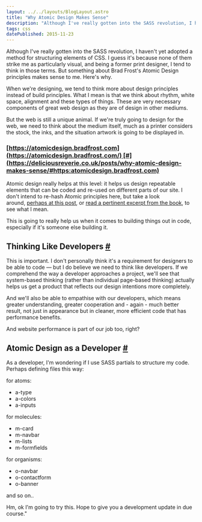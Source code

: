 ```yaml
---
layout: ../../layouts/BlogLayout.astro
title: "Why Atomic Design Makes Sense"
description: "Although I've really gotten into the SASS revolution, I haven't yet adopted a method for structuring elements of CSS. I guess it's because none of them strike me as particularly visual, and being a former print designer, I tend to think in those terms. But something about Brad Frost's Atomic Design principles makes sense to me. Here's why."
tags: css
datePublished: 2015-11-23
---
```

Although I've really gotten into the SASS revolution, I haven't yet adopted a method for structuring elements of CSS. I guess it's because none of them strike me as particularly visual, and being a former print designer, I tend to think in those terms. But something about Brad Frost's Atomic Design principles makes sense to me. Here's why.

When we're designing, we tend to think more about design principles instead of build principles. What I mean is that we think about rhythm, white space, alignment and these types of things. These are very necessary components of great web design as they are of design in other mediums.

But the web is still a unique animal. If we're truly going to design for the web, we need to think about the medium itself, much as a printer considers the stock, the inks, and the situation artwork is going to be displayed in.

### [https://atomicdesign.bradfrost.com](https://atomicdesign.bradfrost.com/) [#](https://deliciousreverie.co.uk/posts/why-atomic-design-makes-sense/#https:atomicdesign.bradfrost.com)

Atomic design really helps at this level: it helps us design repeatable elements that can be coded and re-used on different parts of our site. I don't intend to re-hash Atomic principles here, but take a look around, [perhaps at this post](https://blog.invisionapp.com/atomic-design-principles/), or [read a pertinent excerpt from the book](https://atomicdesign.bradfrost.com/chapter-2/#atomic-design-is-for-user-interfaces), to see what I mean.

This is going to really help us when it comes to building things out in code, especially if it's someone else building it.

## Thinking Like Developers [#](https://deliciousreverie.co.uk/posts/why-atomic-design-makes-sense/#thinking-like-developers)

This is important. I don't personally think it's a requirement for designers to be able to code — but I do believe we need to think like developers. If we comprehend the way a developer approaches a project, we'll see that system-based thinking (rather than individual page-based thinking) actually helps us get a product that reflects our design intentions more completely.

And we'll also be able to empathise with our developers, which means greater understanding, greater cooperation and - again - much better result, not just in appearance but in cleaner, more efficient code that has performance benefits.

And website performance is part of our job too, right?

## Atomic Design as a Developer [#](https://deliciousreverie.co.uk/posts/why-atomic-design-makes-sense/#atomic-design-as-a-developer)

As a developer, I'm wondering if I use SASS partials to structure my code. Perhaps defining files this way:

for atoms:

-   a-type
-   a-colors
-   a-inputs

for molecules:

-   m-card
-   m-navbar
-   m-lists
-   m-formfields

for organisms:

-   o-navbar
-   o-contactform
-   o-banner

and so on..

Hm, ok I'm going to try this. Hope to give you a development update in due course."